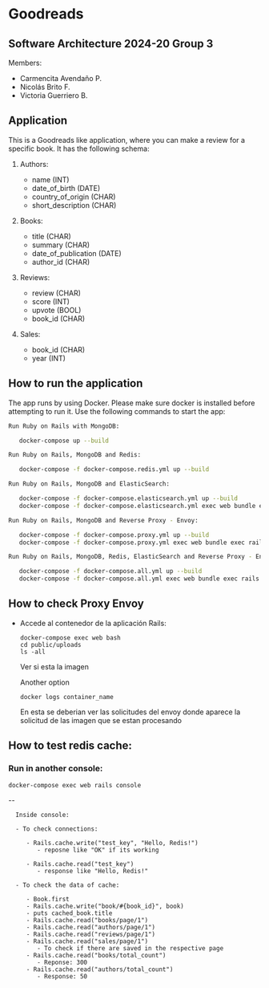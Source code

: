 # Goodreads

## Software Architecture 2024-20 Group 3

Members:

- Carmencita Avendaño P.
- Nicolás Brito F.
- Victoria Guerriero B.

## Application

This is a Goodreads like application, where you can make a review for a specific book. It has the following schema:

1. Authors:

   - name (INT)
   - date_of_birth (DATE)
   - country_of_origin (CHAR)
   - short_description (CHAR)

2. Books:

   - title (CHAR)
   - summary (CHAR)
   - date_of_publication (DATE)
   - author_id (CHAR)

3. Reviews:

   - review (CHAR)
   - score (INT)
   - upvote (BOOL)
   - book_id (CHAR)

4. Sales:
   - book_id (CHAR)
   - year (INT)

## How to run the application

The app runs by using Docker. Please make sure docker is installed before attempting to run it. Use the following commands to start the app:

```zsh
Run Ruby on Rails with MongoDB:

   docker-compose up --build
```

```zsh
Run Ruby on Rails, MongoDB and Redis:

   docker-compose -f docker-compose.redis.yml up --build
```

```zsh
Run Ruby on Rails, MongoDB and ElasticSearch:

   docker-compose -f docker-compose.elasticsearch.yml up --build
   docker-compose -f docker-compose.elasticsearch.yml exec web bundle exec rails db:seed

```

```zsh
Run Ruby on Rails, MongoDB and Reverse Proxy - Envoy:

   docker-compose -f docker-compose.proxy.yml up --build
   docker-compose -f docker-compose.proxy.yml exec web bundle exec rails db:seed

```

```zsh
Run Ruby on Rails, MongoDB, Redis, ElasticSearch and Reverse Proxy - Envoy:

   docker-compose -f docker-compose.all.yml up --build
   docker-compose -f docker-compose.all.yml exec web bundle exec rails db:seed
```

## How to check Proxy Envoy

- Accede al contenedor de la aplicación Rails:

      docker-compose exec web bash
      cd public/uploads
      ls -all

  Ver si esta la imagen

  Another option

      docker logs container_name

  En esta se deberian ver las solicitudes del envoy donde aparece la solicitud de las imagen que se estan procesando

## How to test redis cache:

### Run in another console:

    docker-compose exec web rails console

--

      Inside console:

      - To check connections:

         - Rails.cache.write("test_key", "Hello, Redis!")
            - reposne like "OK" if its working

         - Rails.cache.read("test_key")
            - response like "Hello, Redis!"

      - To check the data of cache:

         - Book.first
         - Rails.cache.write("book/#{book_id}", book)
         - puts cached_book.title
         - Rails.cache.read("books/page/1")
         - Rails.cache.read("authors/page/1")
         - Rails.cache.read("reviews/page/1")
         - Rails.cache.read("sales/page/1")
            - To check if there are saved in the respective page
         - Rails.cache.read("books/total_count")
            - Reponse: 300
         - Rails.cache.read("authors/total_count")
            - Response: 50
